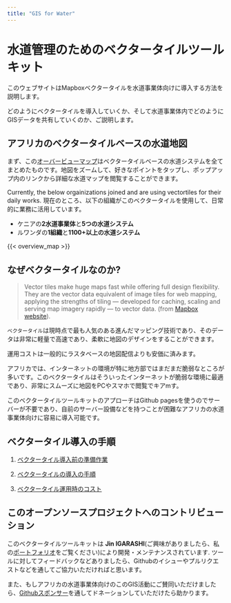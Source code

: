 ```yaml
---
title: "GIS for Water"
---
```


# 水道管理のためのベクタータイルツールキット

このウェブサイトはMapboxベクタータイルを水道事業体向けに導入する方法を説明します。

どのようにベクタータイルを導入していくか、そして水道事業体内でどのようにGISデータを共有していくのか、ご説明します。
 
## アフリカのベクタータイルベースの水道地図
まず、この[オーバービューマップ](https://watergis.github.io/water-map)はベクタータイルベースの水道システムを全てまとめたものです。地図をズームして、好きなポイントをタップし、ポップアップ内のリンクから詳細な水道マップを閲覧することができます。 

Currently, the below orgainizations joined and are using vectortiles for their daily works.
現在のところ、以下の組織がこのベクタータイルを使用して、日常的に業務に活用しています。
- ケニアの**2水道事業体**と**5つの水道システム**
- ルワンダの**1組織**と**1100+以上の水道システム**

{{< overview_map >}}

## なぜベクタータイルなのか?

> Vector tiles make huge maps fast while offering full design flexibility. They are the vector data equivalent of image tiles for web mapping, applying the strengths of tiling — developed for caching, scaling and serving map imagery rapidly — to vector data. (from [Mapbox website](https://docs.mapbox.com/vector-tiles/reference/)).

`ベクタータイル`は現時点で最も人気のある進んだマッピング技術であり、そのデータは非常に軽量で高速であり、柔軟に地図のデザインをすることができます。 

運用コストは一般的にラスタベースの地図配信よりも安価に済みます。

アフリカでは、インターネットの環境が特に地方部ではまだまだ脆弱なところが多いです。このベクタータイルはそういったインターネットが脆弱な環境に最適であり、非常にスムーズに地図をPCやスマホで閲覧でキアmす。

このベクタータイルツールキットのアプローチはGithub pagesを使うのでサーバーが不要であり、自前のサーバー設備などを持つことが困難なアフリカの水道事業体向けに容易に導入可能です。

## ベクタータイル導入の手順

1. [ベクタータイル導入前の準備作業](./setups/preparation)

2. [ベクタータイルの導入の手順](./setups/installation)

3. [ベクタータイル運用時のコスト](./operation/costs/)

## このオープンソースプロジェクトへのコントリビューション
このベクタータイルツールキットは **Jin IGARASHI**(ご興味がありましたら、私の[ポートフォリオ](https://water-gis.com)をご覧ください)により開発・メンテナンスされています. ツールに対してフィードバックなどありましたら、Githubのイシューやプルリクエストなどを通してご協力いただければと思います。

また、もしアフリカの水道事業体向けのこのGIS活動にご賛同いただけましたら、[Githubスポンサー](https://github.com/sponsors/JinIgarashi)を通してドネーションしていただけたら助かります。
